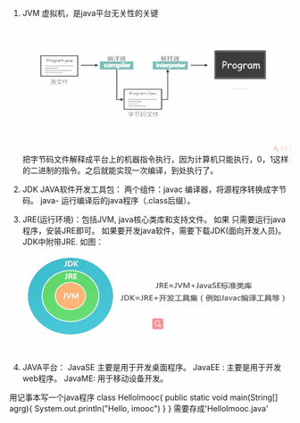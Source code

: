 1. JVM 虚拟机，是java平台无关性的关键   
![image](https://github.com/shengda567/java-engineer/blob/master/JVM%20retionale.jpg)
把字节码文件解释成平台上的机器指令执行，因为计算机只能执行，0，1这样的二进制的指令。之后就能实现一次编译，到处执行了。
2. JDK JAVA软件开发工具包： 
两个组件：javac 编译器，将源程序转换成字节码。
java- 运行编译后的java程序（.class后缀）。

3. JRE(运行环境)：包括JVM, java核心类库和支持文件。
如果 只需要运行java程序，安装JRE即可。
如果要开发java软件，需要下载JDK(面向开发人员)。
JDK中附带JRE.
如图： 
![image](https://github.com/shengda567/java-engineer/blob/master/JDK_JRE_JVM.jpg)

4. JAVA平台：
JavaSE 主要是用于开发桌面程序。 
JavaEE : 主要是用于开发web程序。 
JavaME: 用于移动设备开发。

用记事本写一个java程序
class HelloImooc{
  public static void main(String[] agrg){
      System.out.println("Hello, imooc")
  }
}
需要存成'HelloImooc.java'
